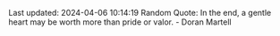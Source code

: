 Last updated: 2024-04-06 10:14:19
Random Quote: In the end, a gentle heart may be worth more than pride or valor.  -  Doran Martell